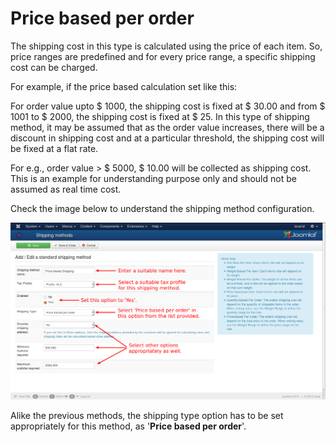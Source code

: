 # Price based per order

The shipping cost in this type is calculated using the price of each item. So, price ranges are predefined and for every price range, a specific shipping cost can be charged.

For example, if the price based calculation set like this:

For order value upto $ 1000, the shipping cost is fixed at $ 30.00 and from $ 1001 to $ 2000, the shipping cost is fixed at $ 25. In this type of shipping method, it may be assumed that as the order value increases, there will be a discount in shipping cost and at a particular threshold, the shipping cost will be fixed at a flat rate.

For e.g., order value > $ 5000, $ 10.00 will be collected as shipping cost. This is an example for understanding purpose only and should not be assumed as real time cost.

Check the image below to understand the shipping method configuration.

![Price based per Order](price_based_per_order.png)

Alike the previous methods, the shipping type option has to be set appropriately for this method, as '**Price based per order**'.